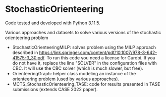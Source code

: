 # StochasticOrienteering

Code tested and developed with Python 3.11.5.

Various approaches and datasets to solve various versions of the stochastic orienteering problem

* StochasticOrienteeringMILP: solves problem using the MILP approach described in https://link.springer.com/content/pdf/10.1007/978-3-642-41575-3_30.pdf.
  To run this code you need a license for Gurobi. If you do not have it, replace the line "SOLVER" in the configuration files with CBC. It will use the CBC solver (which is much slower, but free).
* OrienteeringGraph: helper class modeling an instance of the orienteering problem (used by various approaches).
* MCTS_StochasticOrienteering_TASE: code for results presented in TASE submissions (extends CASE 2022 paper).

